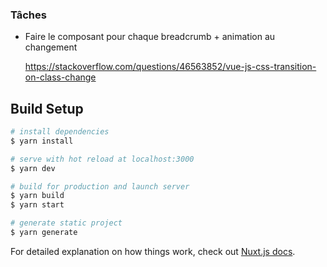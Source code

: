 ### Tâches

- Faire le composant pour chaque breadcrumb + animation au changement

  https://stackoverflow.com/questions/46563852/vue-js-css-transition-on-class-change

## Build Setup

```bash
# install dependencies
$ yarn install

# serve with hot reload at localhost:3000
$ yarn dev

# build for production and launch server
$ yarn build
$ yarn start

# generate static project
$ yarn generate
```

For detailed explanation on how things work, check out [Nuxt.js docs](https://nuxtjs.org).
